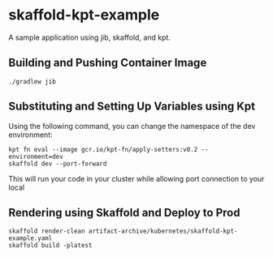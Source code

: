 # skaffold-kpt-example

A sample application using jib, skaffold, and kpt.

## Building and Pushing Container Image

```
./gradlew jib
```

## Substituting and Setting Up Variables using Kpt

Using the following command, you can change the namespace of the dev environment:
```
kpt fn eval --image gcr.io/kpt-fn/apply-setters:v0.2 -- environment=dev
skaffold dev --port-forward
```

This will run your code in your cluster while allowing port connection to your local

## Rendering using Skaffold and Deploy to Prod

```
skaffold render-clean artifact-archive/kubernetes/skaffold-kpt-example.yaml
skaffold build -platest
```
